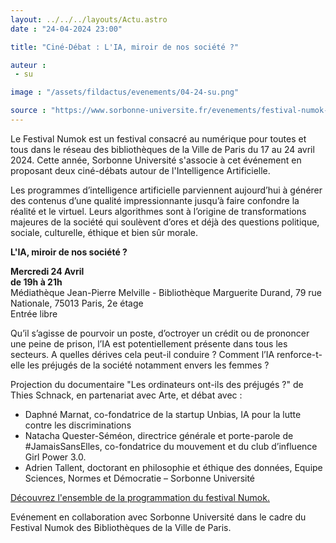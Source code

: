 ```yaml
---
layout: ../../../layouts/Actu.astro
date : "24-04-2024 23:00"

title: "Ciné-Débat : L'IA, miroir de nos société ?"

auteur :
 - su 

image : "/assets/fildactus/evenements/04-24-su.png"

source : "https://www.sorbonne-universite.fr/evenements/festival-numok-lia-dans-la-societe"
---
```


Le Festival Numok est un festival consacré au numérique pour toutes et tous dans le réseau des bibliothèques de la Ville de Paris du 17 au 24 avril 2024. Cette année, Sorbonne Université s'associe à cet événement en proposant deux ciné-débats autour de l'Intelligence Artificielle.

Les programmes d’intelligence artificielle parviennent aujourd’hui à générer des contenus d’une qualité impressionnante jusqu’à faire confondre la réalité et le virtuel. Leurs algorithmes sont à l’origine de transformations majeures de la société qui soulèvent d’ores et déjà des questions politique, sociale, culturelle, éthique et bien sûr morale.

__L'IA, miroir de nos société ?__

__Mercredi 24 Avril__  
__de 19h à 21h__  
Médiathèque Jean-Pierre Melville - Bibliothèque Marguerite Durand, 79 rue Nationale, 75013 Paris, 2e étage  
Entrée libre

Qu’il s’agisse de pourvoir un poste, d’octroyer un crédit ou de prononcer une peine de prison, l’IA est potentiellement présente dans tous les secteurs. A quelles dérives cela peut-il conduire ? Comment l’IA renforce-t-elle les préjugés de la société notamment envers les femmes ?

Projection du documentaire "Les ordinateurs ont-ils des préjugés ?" de Thies Schnack, en partenariat avec Arte, et débat avec :  
- Daphné Marnat, co-fondatrice de la startup Unbias, IA pour la lutte contre les discriminations  
- Natacha Quester-Séméon, directrice générale et porte-parole de #JamaisSansElles, co-fondatrice du mouvement et du club d’influence Girl Power 3.0.  
- Adrien Tallent, doctorant en philosophie et éthique des données, Equipe Sciences, Normes et Démocratie – Sorbonne Université

[Découvrez l'ensemble de la programmation du festival Numok.](https://bibliotheques.paris.fr/numok/numok.aspx)

Evénement en collaboration avec Sorbonne Université dans le cadre du Festival Numok des Bibliothèques de la Ville de Paris.